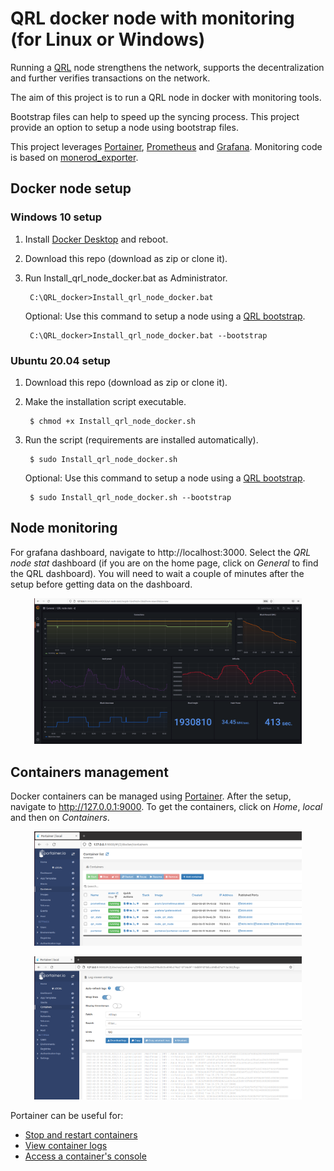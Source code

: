 # QRL docker node with monitoring (for Linux or Windows)

Running a [QRL](https://www.theqrl.org/) node strengthens the network, supports the decentralization and further verifies transactions on the network. 

The aim of this project is to run a QRL node in docker with monitoring tools. 

Bootstrap files can help to speed up the syncing process. This project provide an option to setup a node using bootstrap files. 

This project leverages [Portainer](https://www.portainer.io/), [Prometheus](https://prometheus.io/docs/introduction/overview/) and [Grafana](https://grafana.com/). Monitoring code is based on [monerod_exporter](https://github.com/ExcitableAardvark/monerod_exporter).


## Docker node setup

### Windows 10 setup

1) Install [Docker Desktop](https://desktop.docker.com/win/main/amd64/Docker%20Desktop%20Installer.exe) and reboot. 

2) Download this repo (download as zip or clone it). 

3) Run Install_qrl_node_docker.bat as Administrator.

		C:\QRL_docker>Install_qrl_node_docker.bat

	Optional: Use this command to setup a node using a [QRL bootstrap](https://qrl.co.in/).
	
		C:\QRL_docker>Install_qrl_node_docker.bat --bootstrap 

### Ubuntu 20.04 setup

1) Download this repo (download as zip or clone it). 

2) Make the installation script executable.

		$ chmod +x Install_qrl_node_docker.sh	 

3) Run the script (requirements are installed automatically).

	    $ sudo Install_qrl_node_docker.sh

	Optional: Use this command to setup a node using a [QRL bootstrap](https://qrl.co.in/).
	
		$ sudo Install_qrl_node_docker.sh --bootstrap 






## Node monitoring

For grafana dashboard, navigate to http://localhost:3000. Select the *QRL node stat* dashboard (if you are on the home page, click on *General* to find the QRL dashboard). You will need to wait a couple of minutes after the setup before getting data on the dashboard.

<p align="center">
  <img width="85%" height="85%" src="img/1.png">
</p>


## Containers management

Docker containers can be managed using [Portainer](https://www.portainer.io/). After the setup, navigate to http://127.0.0.1:9000. To get the containers, click on *Home*, *local* and then on *Containers*.

<p align="center">
  <img width="85%" height="85%" src="img/2.png">
</p>

<p align="center">
  <img width="85%" height="85%" src="img/3.png">
</p>

Portainer can be useful for:

- [Stop and restart containers](https://docs.portainer.io/v/ce-2.11/user/docker/containers/view)
- [View container logs](https://docs.portainer.io/v/ce-2.11/user/docker/containers/logs) 
- [Access a container's console](https://docs.portainer.io/v/ce-2.11/user/docker/containers/console)

 


